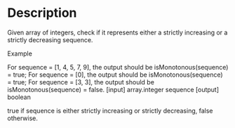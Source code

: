 # Description

Given array of integers, check if it represents either a strictly increasing or a strictly decreasing sequence.

Example

For sequence = [1, 4, 5, 7, 9], the output should be
isMonotonous(sequence) = true;
For sequence = [0], the output should be
isMonotonous(sequence) = true;
For sequence = [3, 3], the output should be
isMonotonous(sequence) = false.
[input] array.integer sequence
[output] boolean

true if sequence is either strictly increasing or strictly decreasing, false otherwise.

